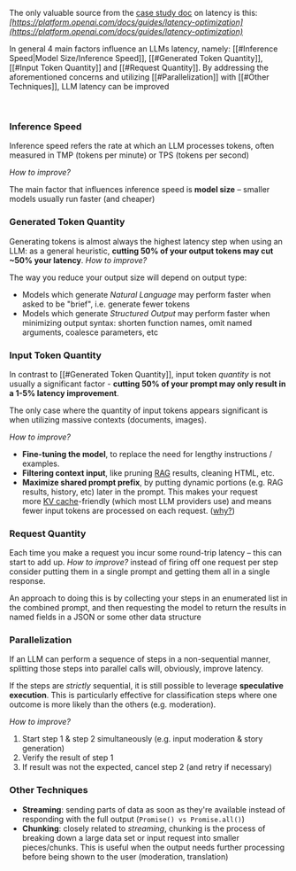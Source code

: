 The only valuable source from the [case study doc](https://docs.google.com/document/d/1DoSZb8THuHoYBR7W97kslzA4GOVKUN0lpPFHo4NlDJs/edit?tab=t.0) on latency is this: *[https://platform.openai.com/docs/guides/latency-optimization](https://platform.openai.com/docs/guides/latency-optimization)*

In general 4 main factors influence an LLMs latency, namely: [[#Inference Speed|Model Size/Inference Speed]], [[#Generated Token Quantity]], [[#Input Token Quantity]] and [[#Request Quantity]]. By addressing the aforementioned concerns and utilizing [[#Parallelization]] with [[#Other Techniques]], LLM latency can be improved

<br>


### Inference Speed

Inference speed refers the rate at which an LLM processes tokens, often measured in TMP (tokens per minute) or TPS (tokens per second)

*How to improve?*

The main factor that influences inference speed is **model size** – smaller models usually run faster (and cheaper)

### Generated Token Quantity

Generating tokens is almost always the highest latency step when using an LLM: as a general heuristic, **cutting 50% of your output tokens may cut ~50% your latency**. 
*How to improve?*

The way you reduce your output size will depend on output type:
- Models which generate *Natural Language* may perform faster when asked to be "brief", i.e. generate fewer tokens
- Models which generate *Structured Output* may perform faster when minimizing output syntax: shorten function names, omit named arguments, coalesce parameters, etc

### Input Token Quantity

In contrast to [[#Generated Token Quantity]], input token *quantity* is not usually a significant factor - **cutting 50% of your prompt may only result in a 1-5% latency improvement**. 

The only case where the quantity of input tokens appears significant is when utilizing massive contexts (documents, images). 

*How to improve?*

- **Fine-tuning the model**, to replace the need for lengthy instructions / examples.
- **Filtering context input**, like pruning [RAG](https://www.promptingguide.ai/research/rag) results, cleaning HTML, etc.
- **Maximize shared prompt prefix**, by putting dynamic portions (e.g. RAG results, history, etc) later in the prompt. This makes your request more [KV cache](https://medium.com/@joaolages/kv-caching-explained-276520203249)-friendly (which most LLM providers use) and means fewer input tokens are processed on each request. ([why?](https://lilianweng.github.io/posts/2023-01-10-inference-optimization/))

### Request Quantity

Each time you make a request you incur some round-trip latency – this can start to add up.
*How to improve?*
instead of firing off one request per step consider putting them in a single prompt and getting them all in a single response.

An approach to doing this is by collecting your steps in an enumerated list in the combined prompt, and then requesting the model to return the results in named fields in a JSON or some other data structure

### Parallelization

If an LLM can perform a sequence of steps in a non-sequential manner, splitting those steps into parallel calls will, obviously, improve latency.

If the steps are *strictly* sequential, it is still possible to leverage **speculative execution**. This is particularly effective for classification steps where one outcome is more likely than the others (e.g. moderation).

*How to improve?*

1. Start step 1 & step 2 simultaneously (e.g. input moderation & story generation)
2. Verify the result of step 1
3. If result was not the expected, cancel step 2 (and retry if necessary)

### Other Techniques

- **Streaming**: sending parts of data as soon as they're available instead of responding with the full output (`Promise() vs Promise.all()`)
- **Chunking**: closely related to *streaming*, chunking is the process of breaking down a large data set or input request into smaller pieces/chunks. This is useful when the output needs further processing before being shown to the user (moderation, translation)

